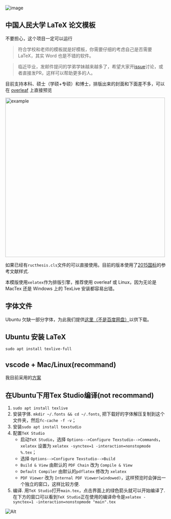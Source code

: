![image](https://user-images.githubusercontent.com/11362493/144565641-926c4828-1c56-486f-94cc-4b7d14afb3c8.png)



## 中国人民大学 LaTeX 论文模板

不要担心，这个项目一定可以运行

> 符合学校和老师的模板就是好模板，你需要仔细的考虑自己是否需要LaTeX，其实 Word 也是不错的软件。

> 临近毕业，发邮件提问的学弟学妹越来越多了，希望大家开[issue](https://github.com/GH1995/RUC-thesis-template-for-LaTeX/issues)讨论，或者直接发PR，这样可以帮助更多的人。


目前支持本科、硕士（学硕+专硕）和博士，排版出来的封面和下面差不多，可以在 [overleaf](https://www.overleaf.com/read/kmjxwrcjstqx) 上直接预览 

<img src="./figures/Snipaste_2020-06-17_03-55-47.png" height="500rem" alt="example" align=center />

如果已经有`ructhesis.cls`文件的可以直接使用。目前的版本使用了[2015国标](https://github.com/ustctug/gbt-7714-2015)的参考文献样式.

本模版使用`xelatex`作为排版引擎，推荐使用 overleaf 或 Linux，因为无论是 MacTex 还是 Windows 上的 TexLive 安装都容易出错。

## 字体文件

Ubuntu 欠缺一部分字体，为此我们提供[这里（不是百度网盘）](https://ruc.lanzouo.com/inJo9xec09i)以供下载。

## Ubuntu 安装 LaTeX

```shell
sudo apt install texlive-full
```

## vscode + Mac/Linux(recommand)

我目前采用的[方案](https://yangyq.net/2022/05/latex-with-visual-studio-code.html)

## 在Ubuntu下用Tex Studio编译(not recommand)

1. `sudo apt install texlive`
2. 安装字体. `mkdir ~/.fonts && cd ~/.fonts`, 把下载好的字体解压复制到这个文件夹，然后`fc-cache -f -v`；
3. 安装`sudo apt install texstudio`
4. 配置`TeX Studio`
    - 启动`TeX Studio`，选择 `Options-->Configure Texstudio-->Commands`，`xelatex` 设置为 `xelatex -synctex=1 -interaction=nonstopmode %.tex`；
    - 选择 `Options-->Configure Texstudio-->Build`
    - `Build & View` 由默认的 `PDF Chain` 改为 `Compile & View`
    - `Default Compiler` 由默认的`pdflatex` 修改为 `xelatex`
    - `PDF Viewer` 改为 `Internal PDF Viewer(windowed)`，这样预览时会弹出一个独立的窗口，这样比较方便.
5. 编译. 用`TeX Studio`打开`main.tex`，点击界面上的绿色箭头就可以开始编译了. 在下方的窗口可以看到`TeX Studio`正在使用的编译命令是`xelatex -synctex=1 -interaction=nonstopmode "main".tex`


![Alt](https://repobeats.axiom.co/api/embed/178d62098f91e5a8b1c3439855fa0ec5cae1f803.svg "Repobeats analytics image")
